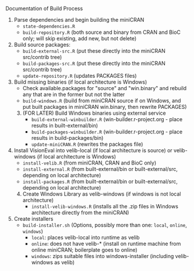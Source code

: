 Documentation of Build Process

1. Parse dependencies and begin building the miniCRAN
	* `state-dependencies.R`
	* `build-repository.R`  (both source and binary from CRAN and BioC only; will skip existing, add new, but not delete)
2. Build source packages:
	* `build-external-src.R` (put these directly into the miniCRAN src/contrib tree)
	* `build-packages-src.R` (put these directly into the miniCRAN src/contrib tree)
	* `update-repository.R` (updates PACKAGES files)
3. Build missing binaries (if local architecture is Windows)
	* Check available.packages for "source" and "win.binary" and rebuild any that are in the former but not the latter
	* `build-windows.R` (build from miniCRAN source if on Windows, and put built packages in miniCRAN win.binary, then rewrite PACKAGES)
	3. (FOR LATER) Build Windows binaries using external service
		* `build-external-winbuilder.R` (win-builder.r-project.org - place results in built-external/bin)
		* `build-packages-winbuilder.R` (win-builder.r-project.org - place results in build-packages/bin)
		* `update-miniCRAN.R` (rewrites the packages file)
4. Install VisionEval into velib-local (if local architecture is source) or velib-windows (if local architecture is Windows)
	* `install-velib.R` (from miniCRAN, CRAN and BioC only)
	* `install-external.R` (from built-external/bin or built-external/src, depending on local architecture)
	* `install-packages.R` (from built-external/bin or built-external/src, depending on local architecture)
	4. Create Windows Library as velib-windows (if windows is not local architecture)
		* `install-velib-windows.R` (installs all the .zip files in Windows architecture directly from the miniCRAN)
6. Create installers
	* `build-installer.sh` (Options, possibly more than one: `local`, `online`, `windows`)
		* `local`: places velib-local into runtime as velib
		* `online`: does not have velib-* (install on runtime machine from online miniCRAN; boilerplate goes to online)
		* `windows`: zips suitable files into windows-installer (including velib-windows as velib)
	   